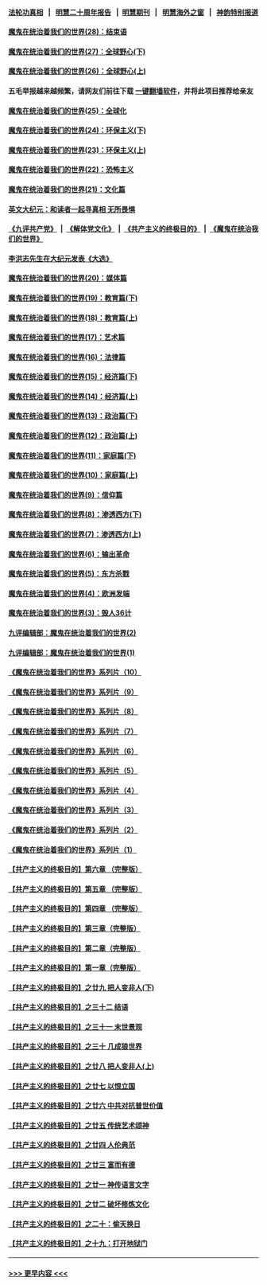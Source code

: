 #### [法轮功真相](https://github.com/gfw-breaker/truth/blob/master/README.md?t=0) &nbsp;&nbsp;|&nbsp;&nbsp; [明慧二十周年报告](https://github.com/gfw-breaker/mh-reports/blob/master/README.md?t=0) &nbsp;&nbsp;|&nbsp;&nbsp;[明慧期刊](https://github.com/gfw-breaker/mh-qikan) &nbsp;&nbsp;|&nbsp;&nbsp; [明慧海外之窗](https://github.com/gfw-breaker/mh-news/blob/master/README.md?t=0) &nbsp;&nbsp;|&nbsp;&nbsp; [神韵特别报道](https://github.com/gfw-breaker/mh-news/blob/master/shenyun.md?t=0)
#### [魔鬼在统治着我们的世界(28)：结束语](../pages/nsc422/n10936246.md?t=07011251) 
#### [魔鬼在统治着我们的世界(27)：全球野心(下)](../pages/nsc422/n10928319.md?t=07011251) 
#### [魔鬼在统治着我们的世界(26)：全球野心(上)](../pages/nsc422/n10900318.md?t=07011251) 
#### 五毛举报越来越频繁，请网友们前往下载 [一键翻墙软件](https://github.com/gfw-breaker/ssr-accounts)，并将此项目推荐给亲友
#### [魔鬼在统治着我们的世界(25)：全球化](../pages/nsc422/n10788205.md?t=07011251) 
#### [魔鬼在统治着我们的世界(24)：环保主义(下)](../pages/nsc422/n10695307.md?t=07011251) 
#### [魔鬼在统治着我们的世界(23)：环保主义(上)](../pages/nsc422/n10688613.md?t=07011251) 
#### [魔鬼在统治着我们的世界(22)：恐怖主义](../pages/nsc422/n10614727.md?t=07011251) 
#### [魔鬼在统治着我们的世界(21)：文化篇](../pages/nsc422/n10597706.md?t=07011251) 
#### [英文大纪元：和读者一起寻真相 无所畏惧](../pages/nsc422/n12542027.md?t=07011251) 
#### [《九评共产党》](https://github.com/begood0513/9ping.md/blob/master/README.md) &nbsp;|&nbsp; [《解体党文化》](../../../../jtdwh.md/blob/master/README.md)  &nbsp;|&nbsp; [《共产主义的终极目的》](../../../../gczydzjmd.md/blob/master/README.md) &nbsp;|&nbsp; [《魔鬼在统治我们的世界》](../../../../mgztzwmdsj.md/blob/master/README.md) 
#### [李洪志先生在大纪元发表《大选》](../pages/nsc422/n12534746.md?t=07011251) 
#### [魔鬼在统治着我们的世界(20)：媒体篇](../pages/nsc422/n10586579.md?t=07011251) 
#### [魔鬼在统治着我们的世界(19)：教育篇(下)](../pages/nsc422/n10564808.md?t=07011251) 
#### [魔鬼在统治着我们的世界(18)：教育篇(上)](../pages/nsc422/n10526970.md?t=07011251) 
#### [魔鬼在统治着我们的世界(17)：艺术篇](../pages/nsc422/n10499093.md?t=07011251) 
#### [魔鬼在统治着我们的世界(16)：法律篇](../pages/nsc422/n10485969.md?t=07011251) 
#### [魔鬼在统治着我们的世界(15)：经济篇(下)](../pages/nsc422/n10469975.md?t=07011251) 
#### [魔鬼在统治着我们的世界(14)：经济篇(上)](../pages/nsc422/n10457370.md?t=07011251) 
#### [魔鬼在统治着我们的世界(13)：政治篇(下)](../pages/nsc422/n10448270.md?t=07011251) 
#### [魔鬼在统治着我们的世界(12)：政治篇(上)](../pages/nsc422/n10444576.md?t=07011251) 
#### [魔鬼在统治着我们的世界(11)：家庭篇(下)](../pages/nsc422/n10440961.md?t=07011251) 
#### [魔鬼在统治着我们的世界(10)：家庭篇(上)](../pages/nsc422/n10435448.md?t=07011251) 
#### [魔鬼在统治着我们的世界(9)：信仰篇](../pages/nsc422/n10432159.md?t=07011251) 
#### [魔鬼在统治着我们的世界(8)：渗透西方(下)](../pages/nsc422/n10429603.md?t=07011251) 
#### [魔鬼在统治着我们的世界(7)：渗透西方(上)](../pages/nsc422/n10426013.md?t=07011251) 
#### [魔鬼在统治着我们的世界(6)：输出革命](../pages/nsc422/n10421536.md?t=07011251) 
#### [魔鬼在统治着我们的世界(5)：东方杀戮](../pages/nsc422/n10417707.md?t=07011251) 
#### [魔鬼在统治着我们的世界(4)：欧洲发端](../pages/nsc422/n10414890.md?t=07011251) 
#### [魔鬼在统治着我们的世界(3)：毁人36计](../pages/nsc422/n10411583.md?t=07011251) 
#### [九评编辑部：魔鬼在统治着我们的世界(2)](../pages/nsc422/n10410036.md?t=07011251) 
#### [九评编辑部：魔鬼在统治着我们的世界(1)](../pages/nsc422/n10406825.md?t=07011251) 
#### [《魔鬼在统治着我们的世界》系列片（10）](../pages/nsc422/n12292670.md?t=07011251) 
#### [《魔鬼在统治着我们的世界》系列片（9）](../pages/nsc422/n12290859.md?t=07011251) 
#### [《魔鬼在统治着我们的世界》系列片（8）](../pages/nsc422/n12287445.md?t=07011251) 
#### [《魔鬼在统治着我们的世界》系列片（7）](../pages/nsc422/n12283425.md?t=07011251) 
#### [《魔鬼在统治着我们的世界》系列片（6）](../pages/nsc422/n12282314.md?t=07011251) 
#### [《魔鬼在统治着我们的世界》系列片（5）](../pages/nsc422/n12281419.md?t=07011251) 
#### [《魔鬼在统治着我们的世界》系列片（4）](../pages/nsc422/n12274024.md?t=07011251) 
#### [《魔鬼在统治着我们的世界》系列片（3）](../pages/nsc422/n12271322.md?t=07011251) 
#### [《魔鬼在统治着我们的世界》系列片（2）](../pages/nsc422/n12269049.md?t=07011251) 
#### [《魔鬼在统治着我们的世界》系列片（1）](../pages/nsc422/n12267575.md?t=07011251) 
#### [【共产主义的终极目的】第六章 （完整版）](../pages/nsc422/n11428913.md?t=07011251) 
#### [【共产主义的终极目的】第五章 （完整版）](../pages/nsc422/n11428912.md?t=07011251) 
#### [【共产主义的终极目的】第四章 （完整版）](../pages/nsc422/n11428907.md?t=07011251) 
#### [【共产主义的终极目的】第三章（完整版）](../pages/nsc422/n11428848.md?t=07011251) 
#### [【共产主义的终极目的】第二章（完整版）](../pages/nsc422/n11428831.md?t=07011251) 
#### [【共产主义的终极目的】第一章（完整版）](../pages/nsc422/n11417651.md?t=07011251) 
#### [【共产主义的终极目的】之廿九 把人变非人(下)](../pages/nsc422/n11344140.md?t=07011251) 
#### [【共产主义的终极目的】之三十二 结语](../pages/nsc422/n11360535.md?t=07011251) 
#### [【共产主义的终极目的】之三十一 末世景观](../pages/nsc422/n11351129.md?t=07011251) 
#### [【共产主义的终极目的】之三十 几成狼世界](../pages/nsc422/n11348280.md?t=07011251) 
#### [【共产主义的终极目的】之廿八 把人变非人(上)](../pages/nsc422/n11340492.md?t=07011251) 
#### [【共产主义的终极目的】之廿七 以恨立国](../pages/nsc422/n11336944.md?t=07011251) 
#### [【共产主义的终极目的】之廿六 中共对抗普世价值](../pages/nsc422/n11324785.md?t=07011251) 
#### [【共产主义的终极目的】之廿五 传统艺术颂神](../pages/nsc422/n11296396.md?t=07011251) 
#### [【共产主义的终极目的】之廿四 人伦典范](../pages/nsc422/n11296397.md?t=07011251) 
#### [【共产主义的终极目的】之廿三 富而有德](../pages/nsc422/n11283598.md?t=07011251) 
#### [【共产主义的终极目的】之廿一 神传语言文字](../pages/nsc422/n11263265.md?t=07011251) 
#### [【共产主义的终极目的】之廿二 破坏修炼文化](../pages/nsc422/n11245728.md?t=07011251) 
#### [【共产主义的终极目的】之二十：偷天换日](../pages/nsc422/n11238846.md?t=07011251) 
#### [【共产主义的终极目的】之十九：打开地狱门](../pages/nsc422/n11206376.md?t=07011251) 

----
#### [ >>> 更早内容 <<< ](../indexes/nsc422-earlier.md)
